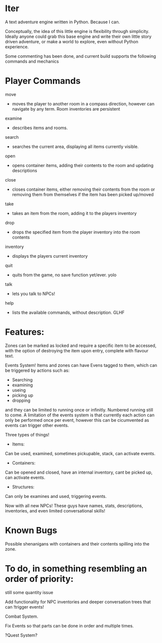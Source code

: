 # Iter
A text adventure engine written in Python. Because I can.

Conceptually, the idea of this little engine is flexibility through simplicity. Ideally anyone could grab this base engine and write their own little story driven adventure, or make a world to explore, even without Python experience.

Some commenting has been done, and current build supports the following commands and mechanics

# Player Commands
move 
- moves the player to another room in a compass direction, however can navigate by any term. Room inventories are persistent

examine 
- describes items and rooms.

search 
- searches the current area, displaying all items currently visible.

open 
- opens container items, adding their contents to the room and updating descriptions

close 
- closes container items, either removing their contents from the room or removing them from themselves if the item has been picked up/moved

take 
- takes an item from the room, adding it to the players inventory

drop 
- drops the specified item from the player inventory into the room contents

inventory 
- displays the players current inventory

quit 
- quits from the game, no save function yet/ever. yolo

talk
- lets you talk to NPCs!

help 
- lists the available commands, without description. GLHF

# Features:
Zones can be marked as locked and require a specific item to be accessed, with the option of destroying the item upon entry, complete with flavour text.

Events System! Items and zones can have Evens tagged to them, which can be triggered by actions such as:
- Searching
- examining
- useing
- picking up
- dropping

and they can be limited to running once or infinitly. Numbered running still to come.
A limitation of the events system is that currently each action can only be performed once per event, however this can be cicumvented as events can trigger other events.

Three types of things!

- Items:

Can be used, examined, sometimes pickupable, stack, can activate events.

- Containers:

Can be opened and closed, have an internal inventory, cant be picked up, can activate events.

- Structures:

Can only be examines and used, triggering events.

Now with all new NPCs! These guys have names, stats, descriptions, inventories, and even limited conversational skills!

# Known Bugs

Possible shenanigans with containers and their contents spilling into the zone.

# To do, in something resembling an order of priority:

still some quantity issue

Add functionality for NPC inventories and deeper conversation trees that can !trigger events!

Combat System.

Fix Events so that parts can be done in order and multiple times.

?Quest System?
